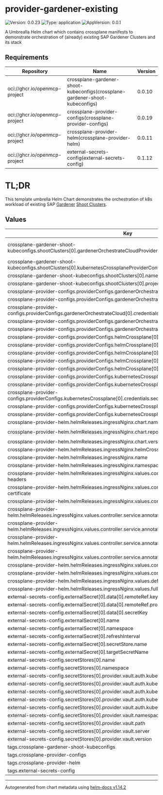 

# provider-gardener-existing

![Version: 0.0.23](https://img.shields.io/badge/Version-0.0.23-informational?style=flat-square) ![Type: application](https://img.shields.io/badge/Type-application-informational?style=flat-square) ![AppVersion: 0.0.1](https://img.shields.io/badge/AppVersion-0.0.1-informational?style=flat-square)

A Umbrealla Helm chart which contains crossplane manifests to demonstrate orchestration of (already) existing SAP Gardener Clusters and its stack

## Requirements

| Repository | Name | Version |
|------------|------|---------|
| oci://ghcr.io/openmcp-project | crossplane-gardener-shoot-kubeconfigs(crossplane-gardener-shoot-kubeconfigs) | 0.0.10 |
| oci://ghcr.io/openmcp-project | crossplane-provider-configs(crossplane-provider-configs) | 0.0.19 |
| oci://ghcr.io/openmcp-project | crossplane-provider-helm(crossplane-provider-helm) | 0.0.11 |
| oci://ghcr.io/openmcp-project | external-secrets-config(external-secrets-config) | 0.1.12 |
# TL;DR
This template umbrella Helm Chart demonstrates the orchestration of k8s workload of existing SAP [Gardener](https://gardener.cloud) [Shoot Clusters](https://gardener.cloud/docs/getting-started/shoots/).

## Values

| Key | Type | Default | Description |
|-----|------|---------|-------------|
| crossplane-gardener-shoot-kubeconfigs.shootClusters[0].gardenerOrchestrateCloudProviderConfigRefName | string | `"garden-sa-co-mcp-blueprints"` | needs to match ProviderConfig of kubernetes.crossplane.io |
| crossplane-gardener-shoot-kubeconfigs.shootClusters[0].kubernetesCrossplaneProviderConfigRefName | string | `"garden-sa-co-mcp-blueprints"` |  |
| crossplane-gardener-shoot-kubeconfigs.shootClusters[0].name | string | `"iad-test"` |  |
| crossplane-gardener-shoot-kubeconfigs.shootClusters[0].projectNamespace | string | `"garden-co-golden"` |  |
| crossplane-provider-configs.providerConfigs.gardenerOrchestrateCloud[0].credentials.secretRef.key | string | `"kubeconfig"` |  |
| crossplane-provider-configs.providerConfigs.gardenerOrchestrateCloud[0].credentials.secretRef.name | string | `"garden-co-golden"` |  |
| crossplane-provider-configs.providerConfigs.gardenerOrchestrateCloud[0].credentials.secretRef.namespace | string | `"default"` |  |
| crossplane-provider-configs.providerConfigs.gardenerOrchestrateCloud[0].credentials.source | string | `"Secret"` |  |
| crossplane-provider-configs.providerConfigs.gardenerOrchestrateCloud[0].providerConfigRefName | string | `"garden-sa-co-mcp-blueprints"` |  |
| crossplane-provider-configs.providerConfigs.helmCrossplane[0].credentials.secretRef.key | string | `"kubeconfig"` |  |
| crossplane-provider-configs.providerConfigs.helmCrossplane[0].credentials.secretRef.name | string | `"gardener-shoot-kubeconfig-iad-test"` |  |
| crossplane-provider-configs.providerConfigs.helmCrossplane[0].credentials.secretRef.namespace | string | `"default"` |  |
| crossplane-provider-configs.providerConfigs.helmCrossplane[0].credentials.source | string | `"Secret"` |  |
| crossplane-provider-configs.providerConfigs.helmCrossplane[0].providerConfigRefName | string | `"gardener-shoot-iad-test"` |  |
| crossplane-provider-configs.providerConfigs.kubernetesCrossplane[0].credentials.secretRef.key | string | `"kubeconfig"` |  |
| crossplane-provider-configs.providerConfigs.kubernetesCrossplane[0].credentials.secretRef.name | string | `"garden-co-golden"` |  |
| crossplane-provider-configs.providerConfigs.kubernetesCrossplane[0].credentials.secretRef.namespace | string | `"default"` |  |
| crossplane-provider-configs.providerConfigs.kubernetesCrossplane[0].credentials.source | string | `"Secret"` |  |
| crossplane-provider-configs.providerConfigs.kubernetesCrossplane[0].providerConfigRefName | string | `"garden-sa-co-mcp-blueprints"` |  |
| crossplane-provider-helm.helmReleases.ingressNginx.chart.name | string | `"ingress-nginx"` |  |
| crossplane-provider-helm.helmReleases.ingressNginx.chart.repository | string | `"https://kubernetes.github.io/ingress-nginx"` |  |
| crossplane-provider-helm.helmReleases.ingressNginx.chart.version | string | `"4.10.0"` |  |
| crossplane-provider-helm.helmReleases.ingressNginx.helmCrossplaneProviderConfigRefName | string | `"gardener-shoot-iad-test"` |  |
| crossplane-provider-helm.helmReleases.ingressNginx.name | string | `"ingress-nginx"` |  |
| crossplane-provider-helm.helmReleases.ingressNginx.namespace | string | `"default"` |  |
| crossplane-provider-helm.helmReleases.ingressNginx.values.controller.config.enable-underscores-in-headers | string | `"true"` |  |
| crossplane-provider-helm.helmReleases.ingressNginx.values.controller.extraArgs.default-ssl-certificate | string | `"default/www-tls"` |  |
| crossplane-provider-helm.helmReleases.ingressNginx.values.controller.ingressClassResource.default | bool | `true` |  |
| crossplane-provider-helm.helmReleases.ingressNginx.values.controller.service.annotations."cert.gardener.cloud/secretname" | string | `"www-tls"` |  |
| crossplane-provider-helm.helmReleases.ingressNginx.values.controller.service.annotations."dns.gardener.cloud/class" | string | `"garden"` |  |
| crossplane-provider-helm.helmReleases.ingressNginx.values.controller.service.annotations."dns.gardener.cloud/dnsnames" | string | `""` |  |
| crossplane-provider-helm.helmReleases.ingressNginx.values.controller.service.annotations."dns.gardener.cloud/ttl" | string | `"600"` |  |
| crossplane-provider-helm.helmReleases.ingressNginx.values.controller.service.appProtocol | bool | `false` |  |
| crossplane-provider-helm.helmReleases.ingressNginx.values.controller.watchIngressWithoutClass | bool | `true` |  |
| crossplane-provider-helm.helmReleases.ingressNginx.values.defaultBackend.enabled | bool | `true` |  |
| crossplane-provider-helm.helmReleases.ingressNginx.values.fullnameOverride | string | `"ingress-nginx"` |  |
| external-secrets-config.externalSecret[0].data[0].remoteRef.key | string | `"btp-endpoint.example/btp-account"` |  |
| external-secrets-config.externalSecret[0].data[0].remoteRef.property | string | `"kubeconfig"` |  |
| external-secrets-config.externalSecret[0].data[0].secretKey | string | `"kubeconfig"` |  |
| external-secrets-config.externalSecret[0].name | string | `"garden-co-golden"` |  |
| external-secrets-config.externalSecret[0].namespace | string | `"default"` |  |
| external-secrets-config.externalSecret[0].refreshInterval | string | `"15m"` |  |
| external-secrets-config.externalSecret[0].secretStore.name | string | `"hashicorp-vault"` |  |
| external-secrets-config.externalSecret[0].targetSecretName | string | `"garden-co-golden"` |  |
| external-secrets-config.secretStores[0].name | string | `"hashicorp-vault"` |  |
| external-secrets-config.secretStores[0].namespace | string | `"default"` |  |
| external-secrets-config.secretStores[0].provider.vault.auth.kubernetes.mountPath | string | `"kubernetes"` |  |
| external-secrets-config.secretStores[0].provider.vault.auth.kubernetes.role | string | `"openmcp-kubernetes"` |  |
| external-secrets-config.secretStores[0].provider.vault.auth.kubernetes.secretRef.key | string | `"token"` |  |
| external-secrets-config.secretStores[0].provider.vault.auth.kubernetes.secretRef.name | string | `"vault-token-sa"` |  |
| external-secrets-config.secretStores[0].provider.vault.auth.kubernetes.secretRef.namespace | string | `"default"` |  |
| external-secrets-config.secretStores[0].provider.vault.namespace | string | `"ns1"` |  |
| external-secrets-config.secretStores[0].provider.vault.path | string | `"mcps"` |  |
| external-secrets-config.secretStores[0].provider.vault.server | string | `"https://vault.example/"` |  |
| external-secrets-config.secretStores[0].provider.vault.version | string | `"v2"` |  |
| tags.crossplane-gardener-shoot-kubeconfigs | bool | `true` |  |
| tags.crossplane-provider-configs | bool | `true` |  |
| tags.crossplane-provider-helm | bool | `true` |  |
| tags.external-secrets-config | bool | `true` |  |

----------------------------------------------
Autogenerated from chart metadata using [helm-docs v1.14.2](https://github.com/norwoodj/helm-docs/releases/v1.14.2)